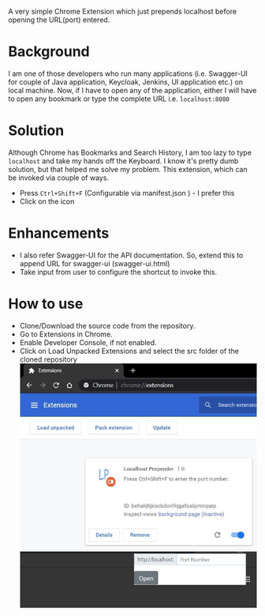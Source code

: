 A very simple Chrome Extension which just prepends localhost before opening the URL(port) entered.
# Background
I am one of those developers who run many applications (i.e. Swagger-UI for couple of Java application, Keycloak, Jenkins, UI application etc.) on local machine. 
Now, if I have to open any of the application, either I will have to open any bookmark or type the complete URL i.e. ``` localhost:8080 ```
# Solution
Although Chrome has Bookmarks and Search History, I am too lazy to type ```localhost``` and take my hands off the Keyboard. I know it's pretty dumb solution, but that helped me solve my problem. This extension, which can be invoked via couple of ways.
* Press ``` Ctrl+Shift+F ``` (Configurable via manifest.json ) - I prefer this
* Click on the icon
# Enhancements
* I also refer Swagger-UI for the API documentation. So, extend this to append URL for swagger-ui (swagger-ui.html)
* Take input from user to configure the shortcut to invoke this.
# How to use
* Clone/Download the source code from the repository.
* Go to Extensions in Chrome.
* Enable Developer Console, if not enabled.
* Click on Load Unpacked Extensions and select the src folder of the cloned repository
![Alt text](src/images/installed-extension-chrome.jpg?raw=true "After installing from 'Load Unpacked'")
![Alt text](src/images/installed-extension.jpg?raw=true "Enter port number or URL to open after localhost")
